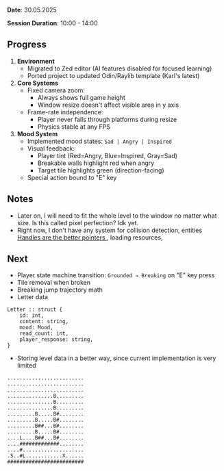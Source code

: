 **Date**: 30.05.2025

**Session Duration**: 10:00 - 14:00

## Progress
1. **Environment**
    - Migrated to Zed editor (AI features disabled for focused learning)
    - Ported project to updated Odin/Raylib template (Karl's latest)
2. **Core Systems**
    - Fixed camera zoom:
        - Always shows full game height
        - Window resize doesn't affect visible area in y axis
    - Frame-rate independence:
        - Player never falls through platforms during resize
        - Physics stable at any FPS
3. **Mood System**
    - Implemented mood states: `Sad | Angry | Inspired`
    - Visual feedback:
        - Player tint (Red=Angry, Blue=Inspired, Gray=Sad)
        - Breakable walls highlight red when angry
        - Target tile highlights green (direction-facing)
    - Special action bound to "E" key

## Notes
- Later on, I will need to fit the whole level to the window no matter what size. Is this called pixel perfection? Idk yet.
- Right now, I don't have any system for collision detection, entities [Handles are the better pointers
](https://floooh.github.io/2018/06/17/handles-vs-pointers.html), loading resources, 

## Next
- Player state machine transition: `Grounded → Breaking` on "E" key press
- Tile removal when broken
- Breaking jump trajectory math
- Letter data
```odin
Letter :: struct {
    id: int,
    content: string,
    mood: Mood,
    read_count: int,
    player_response: string,
}
```

- Storing level data in a better way, since current implementation is very limited
```
.........................
.........................
.........................
...............B.........
...............B.........
...............B.........
.........B.....B#........
.........B.....B#........
.........B##...B#........
.........B.....B#........
....L....B##...B#........
....#############........
....#....................
.S..#L............X......
#########################
```
